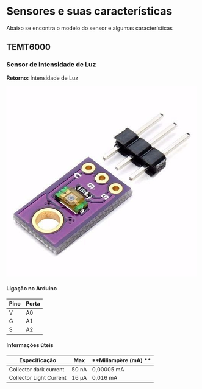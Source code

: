 # Sensores e suas características

Abaixo se encontra o modelo do sensor e algumas características

## TEMT6000

### Sensor de Intensidade de Luz

**Retorno:** Intensidade de Luz

![](img/temt6000.jpg)

#### Ligação no Arduino

| **Pino** | **Porta** |
| :------- | :-------- |
| V        | A0        |
| G        | A1        |
| S        | A2        |

#### Informações úteis

|Especificação|**Max**| **Miliampère (mA)  **|
|-------------|-------|----------------------|
|Collector dark current |50 nA|0,00005 mA|
|Collector Light Current|16 μA|0,016 mA|

